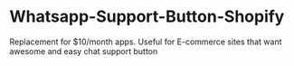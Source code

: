# Whatsapp-Support-Button-Shopify
Replacement for $10/month apps. Useful for E-commerce sites that want awesome and easy chat support button
